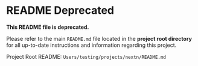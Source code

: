 
# README Deprecated

**This README file is deprecated.**

Please refer to the main `README.md` file located in the **project root directory** for all up-to-date instructions and information regarding this project.

Project Root README: `Users/testing/projects/nextn/README.md`

    